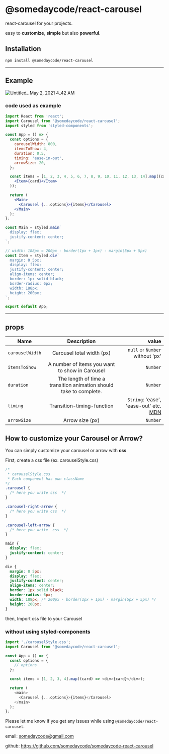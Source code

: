 # @somedaycode/react-carousel

react-carousel for your projects.

easy to **customize**, **simple** but also **powerful**.

## Installation

```
npm install @somedaycode/react-carousel
```

---

## Example

![Untitled_ May 2, 2021 4_42 AM](https://user-images.githubusercontent.com/71962505/116793283-df526200-ab00-11eb-828f-b50040c9198e.gif)

### code used as example

```jsx
import React from 'react';
import Carousel from '@somedaycode/react-carousel';
import styled from 'styled-components';

const App = () => {
  const options = {
    carouselWidth: 800,
    itemsToShow: 4,
    duration: 0.5,
    timing: 'ease-in-out',
    arrowSize: 20,
  };

  const items = [1, 2, 3, 4, 5, 6, 7, 8, 9, 10, 11, 12, 13, 14].map((card) => (
    <Item>{card}</Item>
  ));

  return (
    <Main>
      <Carousel {...options}>{items}</Carousel>
    </Main>
  );
};

const Main = styled.main`
  display: flex;
  justify-content: center;
`;

// width: 188px = 200px - border(1px + 1px) - margin(5px + 5px)
const Item = styled.div`
  margin: 0 5px;
  display: flex;
  justify-content: center;
  align-items: center;
  border: 1px solid black;
  border-radius: 6px;
  width: 188px;
  height: 200px;
`;

export default App;
```

---

## props

| **Name**        |                          **Description**                           |                                                                                                            **value** |
| --------------- | :----------------------------------------------------------------: | -------------------------------------------------------------------------------------------------------------------: |
| `carouselWidth` |                     Carousel total width (px)                      |                                                                                      `null` or `Number` without 'px' |
| `itemsToShow`   |           A number of Items you want to show in Carousel           |                                                                                                             `Number` |
| `duration`      | The length of time a transition animation should take to complete. |                                                                                                             `Number` |
| `timing`        |                     Transition-timing-function                     | `String`: 'ease', 'ease-out' etc. [MDN](https://developer.mozilla.org/en-US/docs/Web/CSS/transition-timing-function) |
| `arrowSize`     |                          Arrow size (px)                           |                                                                                                             `Number` |

## How to customize your Carousel or Arrow?

You can simply customize your carousel or arrow with **css**

First, create a css file (ex. carouselStyle.css)

```css
/*
 * carouselStyle.css
 * Each component has own className
*/
.carousel {
  /* here you write css  */
}

.carousel-right-arrow {
  /* here you write css  */
}

.carousel-left-arrow {
  /* here you write  css  */
}

main {
  display: flex;
  justify-content: center;
}

div {
  margin: 0 5px;
  display: flex;
  justify-content: center;
  align-items: center;
  border: 1px solid black;
  border-radius: 6px;
  width: 188px; /* 200px - border(1px + 1px) - margin(5px + 5px) */
  height: 200px;
}
```

then, Import css file to your Carousel

### without using styled-components

```js
import './carouselStyle.css';
import Carousel from '@somedaycode/react-carousel';

const App = () => {
  const options = {
    // options
  };

  const items = [1, 2, 3, 4].map((card) => <div>{card}</div>);

  return (
    <main>
      <Carousel {...options}>{items}</Carousel>
    </main>
  );
};
```

Please let me know if you get any issues while using `@somedaycode/react-carousel`.

email: somedaycode@gmail.com

github: https://github.com/somedaycode/somedaycode-react-carousel
